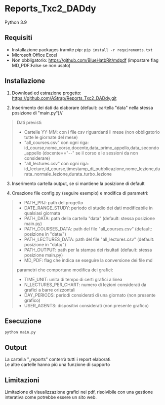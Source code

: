 # Reports_Txc2_DADdy
  Python 3.9

## Requisiti

 - Installazione packages tramite pip: `pip install -r requirements.txt`
 - Microsoft Office Excel
 - Non obbligatorio: https://github.com/BlueHatbRit/mdpdf (impostare flag MD_PDF:False se non usato)

## Installazione

1. Download ed estrazione progetto: https://github.com/AStrap/Reports_Txc2_DADdy.git

2. Inserimento dei dati da elaborare (default: cartella "data" nella stessa posizione di "main.py")//
> Dati previsti:
> - Cartelle YY-MM: con i file csv riguardanti il mese (non obbligatorio tutte le giornate del mese)
> - "all_courses.csv" con ogni riga: id_course,nome_corso,docente,data_primo_appello,data_secondo_appello (docente=="--" se il corso e le sessioni da non considerare)
> - "all_lectures.csv" con ogni riga: id_lecture,id_course,timestamp_di_pubblicazione,nome_lezione,durata_normale_lezione,durata_turbo_lezione

3. Inserimento cartella output, se si mantiene la posizione di default

4. Creazione file config.py (seguire esempio) e modifica di parametri:
> - PATH_PRJ: path del progetto
> - DATE_RANGE_STUDY: periodo di studio dei dati modificabile in qualsiasi giornata
> - PATH_DATA: path della cartella "data" (default: stessa posizione main.py)
> - PATH_COURSES_DATA: path del file "all_courses.csv" (default: posizione in "data/")
> - PATH_LECTURES_DATA: path del file "all_lectures.csv" (default: posizione in "data/")
> - PATH_OUTPUT: path per la stampa dei risultati (default: stessa posizione main.py)
> - MD_PDF: flag che indica se eseguire la conversione dei file md
>
> parametri che comportano modifica dei grafici:
> - TIME_UNIT: unita di tempo di certi grafici a linea
> - N_LECTURES_PER_CHART: numero di lezioni considerati da grafici a barre orizzontali
> - DAY_PERIODS: periodi considerati di una giornato (non presente grafico)
> - USER_AGENTS: dispositivi considerati (non presente grafico)

## Esecuzione
`python main.py`

## Output
La cartella "_reports" conterrà tutti i report elaborati. <br/>
Le altre cartelle hanno più una funzione di supporto

## Limitazioni
Limitazione di visualizzazione grafici nei pdf, risolvibile con una gestione interativa come potrebbe essere un sito web.
